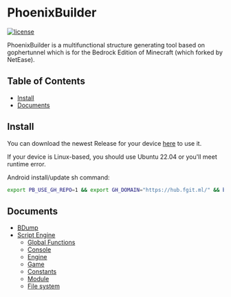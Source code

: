 # PhoenixBuilder

[![license](https://img.shields.io/badge/License-AGPL%203.0-brightgreen.svg?style=flat-square)](https://github.com/LNSSPsd/PhoenixBuilder/blob/main/LICENSE)

PhoenixBuilder is a multifunctional structure generating tool based on gophertunnel which is for the Bedrock Edition of Minecraft (which forked by NetEase).

## Table of Contents

- [Install](#install)
- [Documents](#Documents)

## Install

You can download the newest Release for your device [here](https://github.com/LNSSPsd/PhoenixBuilder/releases) to use it.

If your device is Linux-based, you should use Ubuntu 22.04 or you'll meet runtime error.

Android install/update sh command:

```sh
export PB_USE_GH_REPO=1 && export GH_DOMAIN="https://hub.fgit.ml/" && bash -c "$(curl -fsSL raw.fgit.ml/LNSSPsd/PhoenixBuilder/main/install.sh)"
```

## Documents

- [BDump](https://github.com/LNSSPsd/PhoenixBuilder/blob/main/doc/bdump/bdump.md)
- [Script Engine](https://github.com/LNSSPsd/PhoenixBuilder/blob/main/doc/script_engine/)
  - [Global Functions](https://github.com/LNSSPsd/PhoenixBuilder/blob/main/doc/script_engine/global_functions.md)
  - [Console](https://github.com/LNSSPsd/PhoenixBuilder/blob/main/doc/script_engine/console.md)
  - [Engine](https://github.com/LNSSPsd/PhoenixBuilder/blob/main/doc/script_engine/engine.md)
  - [Game](https://github.com/LNSSPsd/PhoenixBuilder/blob/main/doc/script_engine/game.md)
  - [Constants](https://github.com/LNSSPsd/PhoenixBuilder/blob/main/doc/script_engine/consts.md)
  - [Module](https://github.com/LNSSPsd/PhoenixBuilder/blob/main/doc/script_engine/module.md)
  - [File system](https://github.com/LNSSPsd/PhoenixBuilder/blob/main/doc/script_engine/fs.md)

